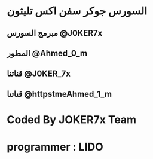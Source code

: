 #  السورس جوكر سفن اكس تليثون 

##  مبرمج السورس @J0KER7x
##  المطور @Ahmed_0_m
##   قناتنا @J0KER_7x
##    قناتنا @httpstmeAhmed_1_m


# Coded By JOKER7x Team
# programmer : LIDO

